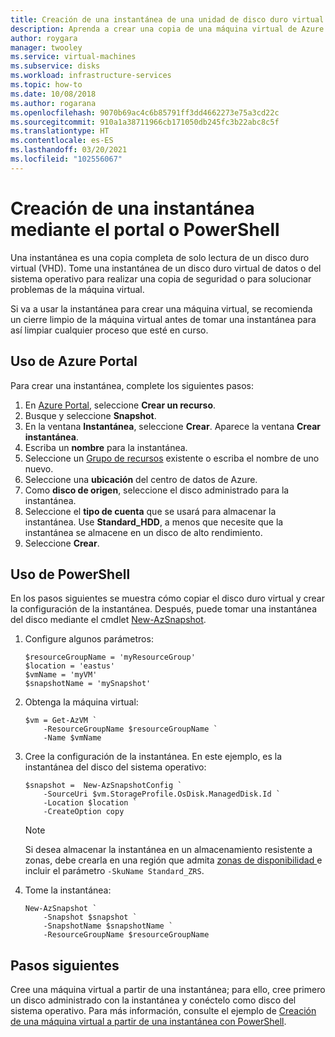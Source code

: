 ```yaml
---
title: Creación de una instantánea de una unidad de disco duro virtual mediante el portal o PowerShell
description: Aprenda a crear una copia de una máquina virtual de Azure como copia de seguridad o para solucionar problemas mediante el portal o PowerShell.
author: roygara
manager: twooley
ms.service: virtual-machines
ms.subservice: disks
ms.workload: infrastructure-services
ms.topic: how-to
ms.date: 10/08/2018
ms.author: rogarana
ms.openlocfilehash: 9070b69ac4c6b85791ff3dd4662273e75a3cd22c
ms.sourcegitcommit: 910a1a38711966cb171050db245fc3b22abc8c5f
ms.translationtype: HT
ms.contentlocale: es-ES
ms.lasthandoff: 03/20/2021
ms.locfileid: "102556067"
---
```

# <a name="create-a-snapshot-using-the-portal-or-powershell"></a>Creación de una instantánea mediante el portal o PowerShell

Una instantánea es una copia completa de solo lectura de un disco duro virtual (VHD). Tome una instantánea de un disco duro virtual de datos o del sistema operativo para realizar una copia de seguridad o para solucionar problemas de la máquina virtual.

Si va a usar la instantánea para crear una máquina virtual, se recomienda un cierre limpio de la máquina virtual antes de tomar una instantánea para así limpiar cualquier proceso que esté en curso.

## <a name="use-the-azure-portal"></a>Uso de Azure Portal 

Para crear una instantánea, complete los siguientes pasos: 
1.  En [Azure Portal](https://portal.azure.com), seleccione **Crear un recurso**.
2. Busque y seleccione **Snapshot**.
3. En la ventana **Instantánea**, seleccione **Crear**. Aparece la ventana **Crear instantánea**.
4. Escriba un **nombre** para la instantánea.
5. Seleccione un [Grupo de recursos](../../azure-resource-manager/management/overview.md#resource-groups) existente o escriba el nombre de uno nuevo. 
6. Seleccione una **ubicación** del centro de datos de Azure.  
7. Como **disco de origen**, seleccione el disco administrado para la instantánea.
8. Seleccione el **tipo de cuenta** que se usará para almacenar la instantánea. Use **Standard_HDD**, a menos que necesite que la instantánea se almacene en un disco de alto rendimiento.
9. Seleccione **Crear**.

## <a name="use-powershell"></a>Uso de PowerShell

En los pasos siguientes se muestra cómo copiar el disco duro virtual y crear la configuración de la instantánea. Después, puede tomar una instantánea del disco mediante el cmdlet [New-AzSnapshot](/powershell/module/az.compute/new-azsnapshot). 

 

1. Configure algunos parámetros: 

   ```azurepowershell-interactive
   $resourceGroupName = 'myResourceGroup' 
   $location = 'eastus' 
   $vmName = 'myVM'
   $snapshotName = 'mySnapshot'  
   ```

2. Obtenga la máquina virtual:

   ```azurepowershell-interactive
   $vm = Get-AzVM `
       -ResourceGroupName $resourceGroupName `
       -Name $vmName
   ```

3. Cree la configuración de la instantánea. En este ejemplo, es la instantánea del disco del sistema operativo:

   ```azurepowershell-interactive
   $snapshot =  New-AzSnapshotConfig `
       -SourceUri $vm.StorageProfile.OsDisk.ManagedDisk.Id `
       -Location $location `
       -CreateOption copy
   ```
   
   > [!NOTE]
   > Si desea almacenar la instantánea en un almacenamiento resistente a zonas, debe crearla en una región que admita [zonas de disponibilidad ](../../availability-zones/az-overview.md) e incluir el parámetro `-SkuName Standard_ZRS`.   
   
4. Tome la instantánea:

   ```azurepowershell-interactive
   New-AzSnapshot `
       -Snapshot $snapshot `
       -SnapshotName $snapshotName `
       -ResourceGroupName $resourceGroupName 
   ```


## <a name="next-steps"></a>Pasos siguientes

Cree una máquina virtual a partir de una instantánea; para ello, cree primero un disco administrado con la instantánea y conéctelo como disco del sistema operativo. Para más información, consulte el ejemplo de [Creación de una máquina virtual a partir de una instantánea con PowerShell](/previous-versions/azure/virtual-machines/scripts/virtual-machines-windows-powershell-sample-create-vm-from-snapshot).